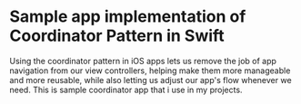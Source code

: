 # Sample app implementation of Coordinator Pattern in Swift
Using the coordinator pattern in iOS apps lets us remove the job of app navigation from our view controllers, helping make them more manageable and more reusable, while also letting us adjust our app's flow whenever we need.
This is sample coordinator app that i use in my projects.
